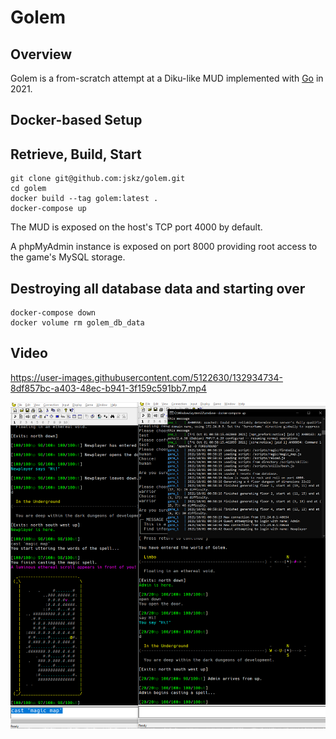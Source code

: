 # Golem

## Overview

Golem is a from-scratch attempt at a Diku-like MUD implemented with [Go](https://golang.org/) in 2021.

## Docker-based Setup

## Retrieve, Build, Start

```
git clone git@github.com:jskz/golem.git
cd golem
docker build --tag golem:latest .
docker-compose up
```

The MUD is exposed on the host's TCP port 4000 by default.

A phpMyAdmin instance is exposed on port 8000 providing root access to the game's MySQL storage.

## Destroying all database data and starting over

```
docker-compose down
docker volume rm golem_db_data
```

## Video

https://user-images.githubusercontent.com/5122630/132934734-8df857bc-a403-48ec-b941-3f159c591bb7.mp4

![Golem development as of September 30, fun with mazes](img/2021-09-30.png)